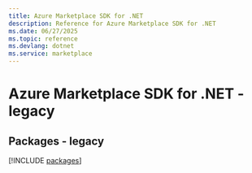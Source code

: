 ```yaml
---
title: Azure Marketplace SDK for .NET
description: Reference for Azure Marketplace SDK for .NET
ms.date: 06/27/2025
ms.topic: reference
ms.devlang: dotnet
ms.service: marketplace
---
```

# Azure Marketplace SDK for .NET - legacy
## Packages - legacy
[!INCLUDE [packages](marketplace-index.md)]